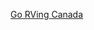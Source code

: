 
[Go RVing Canada](https://gorving.ca/campgrounds/?gad_source=1&gclid=Cj0KCQiA-aK8BhCDARIsAL_-H9mqF2NNNvixD9kQfB05AvFnZb1Whdwn5fEbiK-hTgdU7xfo2gcqzkAaAppIEALw_wcB)
